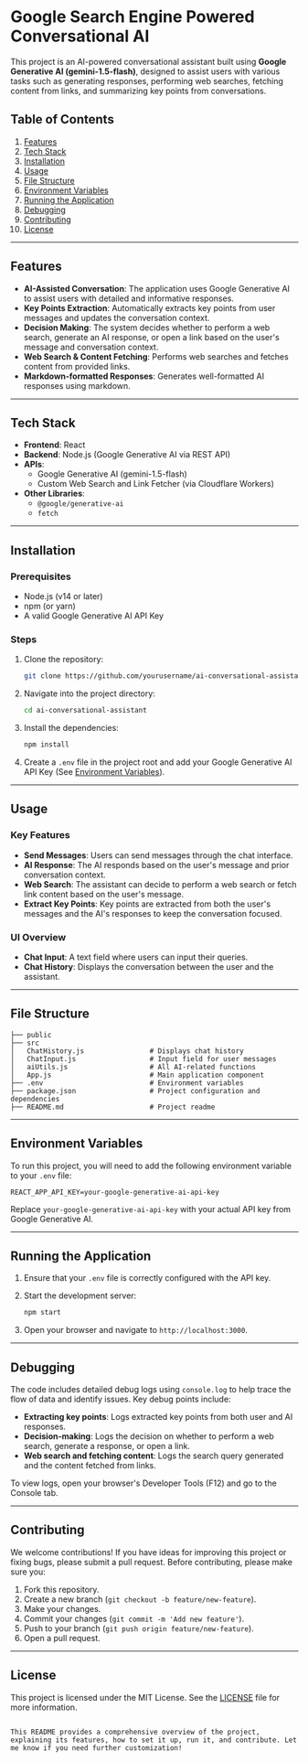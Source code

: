 # Google Search Engine Powered Conversational AI

This project is an AI-powered conversational assistant built using **Google Generative AI (gemini-1.5-flash)**, designed to assist users with various tasks such as generating responses, performing web searches, fetching content from links, and summarizing key points from conversations.

## Table of Contents

1. [Features](#features)
2. [Tech Stack](#tech-stack)
3. [Installation](#installation)
4. [Usage](#usage)
5. [File Structure](#file-structure)
6. [Environment Variables](#environment-variables)
7. [Running the Application](#running-the-application)
8. [Debugging](#debugging)
9. [Contributing](#contributing)
10. [License](#license)

---

## Features

- **AI-Assisted Conversation**: The application uses Google Generative AI to assist users with detailed and informative responses.
- **Key Points Extraction**: Automatically extracts key points from user messages and updates the conversation context.
- **Decision Making**: The system decides whether to perform a web search, generate an AI response, or open a link based on the user's message and conversation context.
- **Web Search & Content Fetching**: Performs web searches and fetches content from provided links.
- **Markdown-formatted Responses**: Generates well-formatted AI responses using markdown.

---

## Tech Stack

- **Frontend**: React
- **Backend**: Node.js (Google Generative AI via REST API)
- **APIs**:
  - Google Generative AI (gemini-1.5-flash)
  - Custom Web Search and Link Fetcher (via Cloudflare Workers)
- **Other Libraries**: 
  - `@google/generative-ai`
  - `fetch`

---

## Installation

### Prerequisites

- Node.js (v14 or later)
- npm (or yarn)
- A valid Google Generative AI API Key

### Steps

1. Clone the repository:

   ```bash
   git clone https://github.com/yourusername/ai-conversational-assistant.git
   ```

2. Navigate into the project directory:

   ```bash
   cd ai-conversational-assistant
   ```

3. Install the dependencies:

   ```bash
   npm install
   ```

4. Create a `.env` file in the project root and add your Google Generative AI API Key (See [Environment Variables](#environment-variables)).

---

## Usage

### Key Features

- **Send Messages**: Users can send messages through the chat interface.
- **AI Response**: The AI responds based on the user's message and prior conversation context.
- **Web Search**: The assistant can decide to perform a web search or fetch link content based on the user's message.
- **Extract Key Points**: Key points are extracted from both the user's messages and the AI's responses to keep the conversation focused.

### UI Overview

- **Chat Input**: A text field where users can input their queries.
- **Chat History**: Displays the conversation between the user and the assistant.
  
---

## File Structure

```
├── public
├── src
│   ChatHistory.js                # Displays chat history
│   ChatInput.js                  # Input field for user messages
│   aiUtils.js                    # All AI-related functions
│   App.js                        # Main application component
├── .env                          # Environment variables
├── package.json                  # Project configuration and dependencies
├── README.md                     # Project readme
```

---

## Environment Variables

To run this project, you will need to add the following environment variable to your `.env` file:

```plaintext
REACT_APP_API_KEY=your-google-generative-ai-api-key
```

Replace `your-google-generative-ai-api-key` with your actual API key from Google Generative AI.

---

## Running the Application

1. Ensure that your `.env` file is correctly configured with the API key.
2. Start the development server:

   ```bash
   npm start
   ```

3. Open your browser and navigate to `http://localhost:3000`.

---

## Debugging

The code includes detailed debug logs using `console.log` to help trace the flow of data and identify issues. Key debug points include:

- **Extracting key points**: Logs extracted key points from both user and AI responses.
- **Decision-making**: Logs the decision on whether to perform a web search, generate a response, or open a link.
- **Web search and fetching content**: Logs the search query generated and the content fetched from links.

To view logs, open your browser's Developer Tools (F12) and go to the Console tab.

---

## Contributing

We welcome contributions! If you have ideas for improving this project or fixing bugs, please submit a pull request. Before contributing, please make sure you:

1. Fork this repository.
2. Create a new branch (`git checkout -b feature/new-feature`).
3. Make your changes.
4. Commit your changes (`git commit -m 'Add new feature'`).
5. Push to your branch (`git push origin feature/new-feature`).
6. Open a pull request.

---

## License

This project is licensed under the MIT License. See the [LICENSE](LICENSE) file for more information.
```

This README provides a comprehensive overview of the project, explaining its features, how to set it up, run it, and contribute. Let me know if you need further customization!
